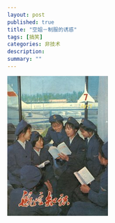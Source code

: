 ```yaml
---
layout: post
published: true
title: "空姐－制服的诱惑"
tags: [搞笑]
categories: 非技术    
description: 
summary: ""
---
```

[![kongjie-794542.jpg][]][kongjie-794542.jpg 1]


[kongjie-794542.jpg]: /images/kongjie-794542.jpg
[kongjie-794542.jpg 1]: /images/kongjie-701190.jpg